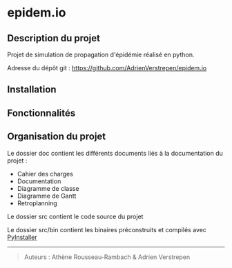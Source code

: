 # epidem.io

## Description du projet
Projet de simulation de propagation d'épidémie réalisé en python.

Adresse du dépôt git : https://github.com/AdrienVerstrepen/epidem.io

## Installation

## Fonctionnalités

## Organisation du projet

Le dossier doc contient les différents documents liés à la documentation du projet : 
* Cahier des charges
* Documentation
* Diagramme de classe
* Diagramme de Gantt
* Retroplanning

Le dossier src contient le code source du projet

Le dossier src/bin contient les binaires préconstruits et compilés avec [PyInstaller](url:https://pyinstaller.org/en/stable/index.html)



***
> Auteurs : Athène Rousseau-Rambach & Adrien Verstrepen